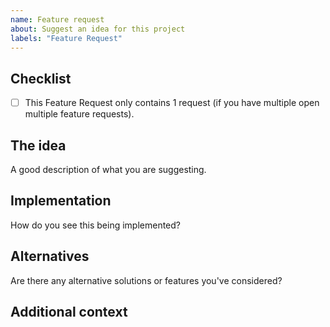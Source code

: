 ```yaml
---
name: Feature request
about: Suggest an idea for this project
labels: "Feature Request"
---
```


## Checklist

- [ ] This Feature Request only contains 1 request (if you have multiple open multiple feature requests).

## The idea

A good description of what you are suggesting.

## Implementation

How do you see this being implemented?

## Alternatives

Are there any alternative solutions or features you've considered?

## Additional context

